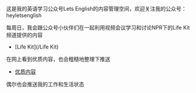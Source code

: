 这是我的英语学习公众号Lets English的内容管理空间，欢迎关注我的公众号：heyletsenglish

每周日，我会跟公众号小伙伴们在一起利用视频会议学习和讨论NPR下的Life Kit频道提供的内容
* [Life Kit](/Life Kit)

在网上看到优质内容，也会粗糙地整理下推送
*  [优质内容](/优质内容)

偶尔也会推送我的工作和生活状态

